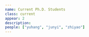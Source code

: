 ```yaml
---
name: Current Ph.D. Students
class: current
appear: 2
description:
people: ["yuhang", "junyi", "zhiyao"]
---
```


